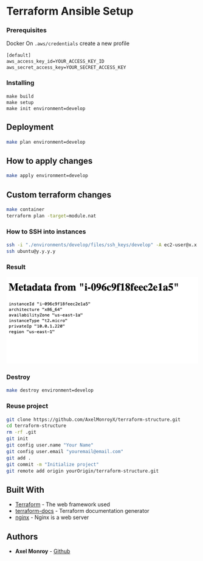# Terraform Ansible Setup

### Prerequisites
Docker
On `.aws/credentials` create a new profile
```
[default]
aws_access_key_id=YOUR_ACCESS_KEY_ID
aws_secret_access_key=YOUR_SECRET_ACCESS_KEY
```



### Installing

```
make build
make setup
make init environment=develop
```

## Deployment

```sh
make plan environment=develop
```


## How to apply changes

```sh
make apply environment=develop
```
## Custom terraform changes
```sh
make container
terraform plan -target=module.nat
```

### How to SSH into instances
```sh
ssh -i "./environments/develop/files/ssh_keys/develop" -A ec2-user@x.x.x.x
ssh ubuntu@y.y.y.y
```

### Result
![Result](./images/result.png)

### Destroy
```sh
make destroy environment=develop
```

### Reuse project
```sh
git clone https://github.com/AxelMonroyX/terraform-structure.git
cd terraform-structure
rm -rf .git
git init
git config user.name "Your Name"
git config user.email "youremail@email.com"
git add .
git commit -m "Initialize project"
git remote add origin yourOrigin/terraform-structure.git
```
## Built With

* [Terraform](https://www.terraform.io/) - The web framework used
* [terraform-docs](https://github.com/segmentio/terraform-docs/) - Terraform documentation generator
* [nginx](https://www.nginx.com/) - Nginx is a web server



## Authors

* **Axel Monroy** - [Github](https://github.com/AxelMonroyX)


